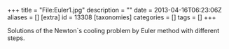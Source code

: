 +++
title = "File:Euler1.jpg"
description = ""
date = 2013-04-16T06:23:06Z
aliases = []
[extra]
id = 13308
[taxonomies]
categories = []
tags = []
+++

Solutions of the Newton`s cooling problem by Euler method with different steps.
